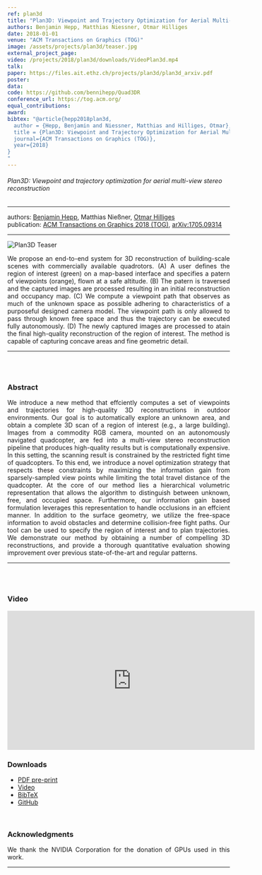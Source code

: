 ```yaml
---
ref: plan3d
title: "Plan3D: Viewpoint and Trajectory Optimization for Aerial Multi-View Stereo Reconstruction"
authors: Benjamin Hepp, Matthias Niessner, Otmar Hilliges
date: 2018-01-01
venue: "ACM Transactions on Graphics (TOG)"
image: /assets/projects/plan3d/teaser.jpg
external_project_page: 
video: /projects/2018/plan3d/downloads/VideoPlan3d.mp4
talk: 
paper: https://files.ait.ethz.ch/projects/plan3d/plan3d_arxiv.pdf
poster: 
data: 
code: https://github.com/bennihepp/Quad3DR
conference_url: https://tog.acm.org/
equal_contributions: 
award: 
bibtex: "@article{hepp2018plan3d,
  author = {Hepp, Benjamin and Niessner, Matthias and Hilliges, Otmar},
  title = {Plan3D: Viewpoint and Trajectory Optimization for Aerial Multi-View Stereo Reconstruction},
  journal={ACM Transactions on Graphics (TOG)},
  year={2018}
}
"
---
```


<h6>Plan3D: Viewpoint and trajectory optimization for aerial multi-view stereo reconstruction</h6>
<hr />

<div class="fullcol">
    <div class="teaser-info-projectpage">
            <span class="normalcap">authors:</span>
            <span class="authorcap">
                <nobr><a href="/people/hepp/" title="Benjamin Hepp">Benjamin Hepp</a>, </nobr>
                <nobr>Matthias Nie&szlig;ner, </nobr>
                <nobr><a href="/people/hilliges/" title="Otmar Hilliges">Otmar Hilliges</a> </nobr>
            </span>
            <br/>
            <span class="normalcap"><nobr>publication: </nobr></span>
            <span class="authorcap">
                <a class="a-text-ext" href="https://tog.acm.org/" title="ACM Transactions on Graphics 2018 (TOG)">ACM Transactions on Graphics 2018 (TOG)</a>,
                <a class="a-text-ext" href="https://arxiv.org/abs/1705.09314">arXiv:1705.09314</a>
            </span>
        <hr />
    </div>
</div>

<div class="fullcol">
    <img class="fullcol" src="<?php ait_root_dir();?>projects/2018/plan3d/teaser-paper.jpg" alt="Plan3D Teaser" />
    <div class="fullcol">
        <p align="justify">
            <span class="figurecap">
We propose an end-to-end system for 3D reconstruction of building-scale scenes with commercially available quadrotors. (A)
A user defines the region of interest (green) on a map-based interface and specifies a patern of viewpoints (orange), flown at a safe
altitude. (B) The patern is traversed and the captured images are processed resulting in an initial reconstruction and occupancy
map. (C) We compute a viewpoint path that observes as much of the unknown space as possible adhering to characteristics of a
purposeful designed camera model. The viewpoint path is only allowed to pass through known free space and thus the trajectory can
be executed fully autonomously. (D) The newly captured images are processed to atain the final high-quality reconstruction of the
region of interest. The method is capable of capturing concave areas and fine geometric detail.
            </span>
        </p>
        <hr />
        <br/>
        <br/>
    </div>
</div>

<div class="fullcol">
    <h3>Abstract</h3>
    <p align="justify">
We introduce a new method that effciently computes a set of viewpoints and trajectories for high-quality 3D reconstructions
in outdoor environments. Our goal is to automatically explore an unknown area, and obtain a complete 3D scan of a region of
interest (e.g., a large building). Images from a commodity RGB camera, mounted on an autonomously navigated quadcopter, are
fed into a multi-view stereo reconstruction pipeline that produces high-quality results but is computationally expensive. In this
setting, the scanning result is constrained by the restricted fight time of quadcopters. To this end, we introduce a novel optimization
strategy that respects these constraints by maximizing the information gain from sparsely-sampled view points while limiting the total
travel distance of the quadcopter. At the core of our method lies a hierarchical volumetric representation that allows the algorithm
to distinguish between unknown, free, and occupied space. Furthermore, our information gain based formulation leverages this
representation to handle occlusions in an effcient manner. In addition to the surface geometry, we utilize the free-space information to
avoid obstacles and determine collision-free fight paths. Our tool can be used to specify the region of interest and to plan trajectories.
We demonstrate our method by obtaining a number of compelling 3D reconstructions, and provide a thorough quantitative evaluation
showing improvement over previous state-of-the-art and regular patterns.
    </p>
    <hr />
    <br/>
    <br/>
</div>

<div class="fullcol">
<h3>Video</h3>
    <div class="video" align="center">
        <iframe width="560" height="315" src="https://www.youtube.com/embed/jdqTFL-WbX8" frameborder="0" allow="accelerometer; autoplay; encrypted-media; gyroscope; picture-in-picture" allowfullscreen></iframe>
    </div>
</div>

<div class="fullcol">
 <h3>Downloads</h3>
    <ul class="linklist">
        <li class="a-pdf"><a title="PDF pre-print" href="<?php ait_root_dir();?>projects/2018/plan3d/downloads/plan3d_arxiv.pdf">PDF pre-print</a></li>
        <li class="a-vid"><a title="Video" href="<?php ait_root_dir();?>projects/2018/plan3d/downloads/VideoPlan3d.mp4">Video</a></li>
        <li class="a-bib"><a title="BibTex" href="<?php ait_root_dir();?>projects/2018/plan3d/plan3d-tog.bib">BibTeX</a></li>
        <li class="a-cod"><a title="Github" href="https://github.com/bennihepp/Quad3DR">GitHub</a></li>
    </ul>
    <br/>
</div>


<div class="fullcol">
    <h3>Acknowledgments</h3>
    <p align="justify">
We thank the NVIDIA Corporation for the donation of GPUs used in this work.
    </p>
    <hr />
    <br/>
    <br/>
</div>

